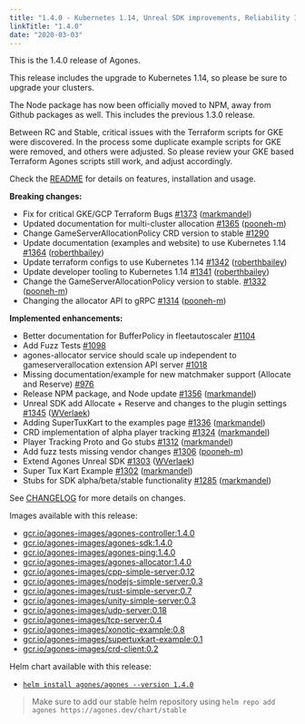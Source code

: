 ```yaml
---
title: "1.4.0 - Kubernetes 1.14, Unreal SDK improvements, Reliability Improvements"
linkTitle: "1.4.0"
date: "2020-03-03"
---
```


This is the 1.4.0 release of Agones.

This release includes the upgrade to Kubernetes 1.14, so please be sure to upgrade your clusters.

The Node package has now been officially moved to NPM, away from Github packages as well. This includes the previous 1.3.0 release.

Between RC and Stable, critical issues with the Terraform scripts for GKE were discovered. In the process some duplicate example scripts for GKE were removed, and others were adjusted. So please review your GKE based Terraform Agones scripts still work, and adjust accordingly.

Check the <a href="https://github.com/googleforgames/agones/tree/release-1.4.0" data-proofer-ignore>README</a> for details on features, installation and usage.

**Breaking changes:**

- Fix for critical GKE/GCP Terraform Bugs [\#1373](https://github.com/googleforgames/agones/pull/1373) ([markmandel](https://github.com/markmandel))
- Updated documentation for multi-cluster allocation [\#1365](https://github.com/googleforgames/agones/pull/1365) ([pooneh-m](https://github.com/pooneh-m))
- Change GameServerAllocationPolicy CRD version to stable [\#1290](https://github.com/googleforgames/agones/issues/1290)
- Update documentation \(examples and website\) to use Kubernetes 1.14 [\#1364](https://github.com/googleforgames/agones/pull/1364) ([roberthbailey](https://github.com/roberthbailey))
- Update terraform configs to use Kubernetes 1.14 [\#1342](https://github.com/googleforgames/agones/pull/1342) ([roberthbailey](https://github.com/roberthbailey))
- Update developer tooling to Kubernetes 1.14 [\#1341](https://github.com/googleforgames/agones/pull/1341) ([roberthbailey](https://github.com/roberthbailey))
- Change the GameServerAllocationPolicy version to stable. [\#1332](https://github.com/googleforgames/agones/pull/1332) ([pooneh-m](https://github.com/pooneh-m))
- Changing the allocator API to gRPC [\#1314](https://github.com/googleforgames/agones/pull/1314) ([pooneh-m](https://github.com/pooneh-m))

**Implemented enhancements:**

- Better documentation for BufferPolicy in fleetautoscaler  [\#1104](https://github.com/googleforgames/agones/issues/1104)
- Add Fuzz Tests [\#1098](https://github.com/googleforgames/agones/issues/1098)
- agones-allocator service should scale up independent to gameserverallocation extension API server [\#1018](https://github.com/googleforgames/agones/issues/1018)
- Missing documentation/example for new matchmaker support \(Allocate and Reserve\) [\#976](https://github.com/googleforgames/agones/issues/976)
- Release NPM package, and Node update [\#1356](https://github.com/googleforgames/agones/pull/1356) ([markmandel](https://github.com/markmandel))
- Unreal SDK add Allocate + Reserve and changes to the plugin settings [\#1345](https://github.com/googleforgames/agones/pull/1345) ([WVerlaek](https://github.com/WVerlaek))
- Adding SuperTuxKart to the examples page [\#1336](https://github.com/googleforgames/agones/pull/1336) ([markmandel](https://github.com/markmandel))
- CRD implementation of alpha player tracking [\#1324](https://github.com/googleforgames/agones/pull/1324) ([markmandel](https://github.com/markmandel))
- Player Tracking Proto and Go stubs [\#1312](https://github.com/googleforgames/agones/pull/1312) ([markmandel](https://github.com/markmandel))
- Add fuzz tests missing vendor changes [\#1306](https://github.com/googleforgames/agones/pull/1306) ([pooneh-m](https://github.com/pooneh-m))
- Extend Agones Unreal SDK [\#1303](https://github.com/googleforgames/agones/pull/1303) ([WVerlaek](https://github.com/WVerlaek))
- Super Tux Kart Example [\#1302](https://github.com/googleforgames/agones/pull/1302) ([markmandel](https://github.com/markmandel))
- Stubs for SDK alpha/beta/stable functionality [\#1285](https://github.com/googleforgames/agones/pull/1285) ([markmandel](https://github.com/markmandel))

See <a href="https://github.com/googleforgames/agones/blob/release-1.4.0/CHANGELOG.md" data-proofer-ignore>CHANGELOG</a> for more details on changes.

Images available with this release:

- [gcr.io/agones-images/agones-controller:1.4.0](https://gcr.io/agones-images/agones-controller:1.4.0)
- [gcr.io/agones-images/agones-sdk:1.4.0](https://gcr.io/agones-images/agones-sdk:1.4.0)
- [gcr.io/agones-images/agones-ping:1.4.0](https://gcr.io/agones-images/agones-ping:1.4.0)
- [gcr.io/agones-images/agones-allocator:1.4.0](https://gcr.io/agones-images/agones-allocator:1.4.0)
- [gcr.io/agones-images/cpp-simple-server:0.12](https://gcr.io/agones-images/cpp-simple-server:0.12)
- [gcr.io/agones-images/nodejs-simple-server:0.3](https://gcr.io/agones-images/nodejs-simple-server:0.3)
- [gcr.io/agones-images/rust-simple-server:0.7](https://gcr.io/agones-images/rust-simple-server:0.7)
- [gcr.io/agones-images/unity-simple-server:0.3](https://gcr.io/agones-images/unity-simple-server:0.3)
- [gcr.io/agones-images/udp-server:0.18](https://gcr.io/agones-images/udp-server:0.18)
- [gcr.io/agones-images/tcp-server:0.4](https://gcr.io/agones-images/tcp-server:0.4)
- [gcr.io/agones-images/xonotic-example:0.8](https://gcr.io/agones-images/xonotic-example:0.8)
- [gcr.io/agones-images/supertuxkart-example:0.1](https://gcr.io/agones-images/supertuxkart-example:0.1)
- [gcr.io/agones-images/crd-client:0.2](https://gcr.io/agones-images/crd-client:0.2)

Helm chart available with this release:

- <a href="https://agones.dev/chart/stable/agones-1.4.0.tgz" data-proofer-ignore>
  <code>helm install agones/agones --version 1.4.0</code></a>

> Make sure to add our stable helm repository using `helm repo add agones https://agones.dev/chart/stable`
